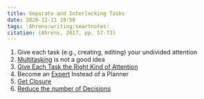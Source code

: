 ```yaml
---
title: Separate and Interlocking Tasks
date: 2020-12-11 19:50
tags: :Ahrens:writing:smartnotes:
citation: (Ahrens, 2017, pp. 57-73)
---
```

1.  Give each task (e.g., creating, editing) your undivided attention
2.  [Multitasking](202012101955.md) is not a good idea
3.  [Give Each Task the Right Kind of Attention](202012121147.md)
4.  Become an [Expert](202012102004.md) Instead of a Planner
5.  [Get Closure](202012121144.md)
6.  [Reduce the number of Decisions](202012111857.md)
